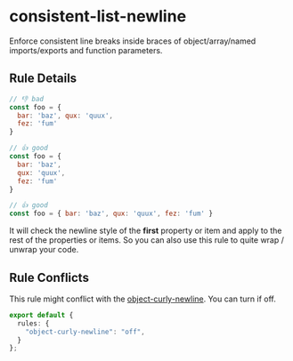 # consistent-list-newline

Enforce consistent line breaks inside braces of object/array/named imports/exports and function parameters.

## Rule Details

<!-- eslint-skip -->
```js
// 👎 bad
const foo = {
  bar: 'baz', qux: 'quux',
  fez: 'fum'
}
```

<!-- eslint-skip -->
```js
// 👍 good
const foo = {
  bar: 'baz',
  qux: 'quux',
  fez: 'fum'
}

// 👍 good
const foo = { bar: 'baz', qux: 'quux', fez: 'fum' }
```

It will check the newline style of the **first** property or item and apply to the rest of the properties or items. So you can also use this rule to quite wrap / unwrap your code.

## Rule Conflicts

This rule might conflict with the [object-curly-newline](https://eslint.org/docs/rules/object-curly-newline). You can turn if off.

```ts
export default {
  rules: {
    "object-curly-newline": "off",
  }
};
```
